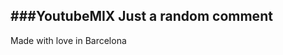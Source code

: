 ###YoutubeMIX
Just a random comment  
------------------------------------
Made with love in Barcelona